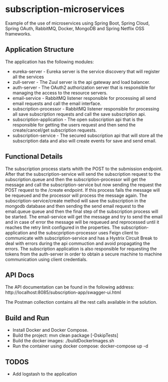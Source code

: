 # subscription-microservices

Example of the use of microservices using Spring Boot, Spring Cloud, Spring OAuth, RabbitMQ, Docker, MongoDB and Spring Netflix OSS frameworks. 


## Application Structure

The application has the following modules:

* eureka-server - Eureka server is the service discovery that will register all the services 
* zull-server - The Zuul server is the api gateway and load balancer.
* auth-server - The OAuth2 authorization server that is responsible for managing the access to the resource servers.
* email-service - RabbitMQ listener responsible for processing all send email requests and call the email interface.
* subscription-processor - RabbitMQ listener responsible for processing all save subscription requests and call the save subscription api.
* subscription-application - The open subscription api that is the responsible for getting the users request and then send the create/cancel/get subscription requests. 
* subscription-service - The secured subscription api that will store all the subscription data and also will create events for save and send email. 


## Functional Details

The subscription process starts whith the POST to the submission endpoint. After that the subscription-service will send the subscription request to the subscription.queue and then the subscription-processor will get the message and call the subscription-service but now sending the request the POST request to the /create endpoint. If this process fails the message will be requeued and the processor will process the message again. The subscription-service/create method will save the subscription in the mongodb database and then sending the send email request to the email.queue queue and then the final step of the subscription process will be started. The email-service will get the message and try to send the email and in case of error the message will be requeued and reprocessed until it reaches the retry limit configured in the properties. 
The subscription-application and the subscpription-processor uses Feign client to communicate with subscription-service and has a Hystrix Circuit Break to deal with errors during the api commuction and avoid propagating the errors. The subscription application is also responsible for requesting the tokens from the auth-server in order to obtain a secure machine to machine communication using client credentials. 

## API Docs

The API documentation can be found in the following address: http://localhost:8085/subscription-app/swagger-ui.html

The Postman collection contains all the rest calls available in the solution.

## Build and Run

- Install Docker and Docker Compose.
- Build the project: mvn clean package [-DskipTests]
- Build the docker images: ./buildDockerImages.sh
- Run the container using docker compose: docker-compose up -d


## TODOS

- Add logstash to the application
